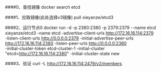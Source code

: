 ####0、查找镜像
docker search etcd

####1、拉取镜像(此处选择v3镜像)
pull xieyanze/etcd3

####2、运行节点0
docker run -d -p 2380:2380 -p 2379:2379 --name etcd xieyanze/etcd3 -name etcd -advertise-client-urls http://172.16.16.114:2379  
-listen-client-urls http://0.0.0.0:2379 -initial-advertise-peer-urls http://172.16.16.114:2380 -listen-peer-urls http://0.0.0.0:2380  
-initial-cluster-token etcd-cluster-1 -initial-cluster "etcd=http://172.16.16.114:2380" -initial-cluster-state new

####3、验证
curl -L http://172.16.16.114:2479/v2/members